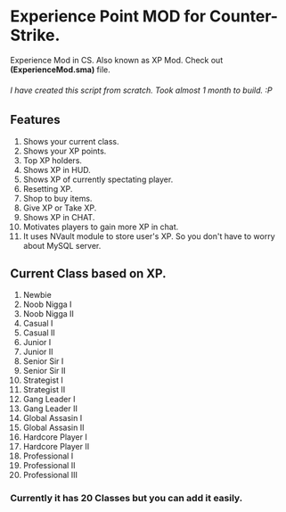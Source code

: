 # Experience Point MOD for Counter-Strike.
Experience Mod in CS. Also known as XP Mod. Check out **(ExperienceMod.sma)** file.

###### I have created this script from scratch. Took almost 1 month to build. :P

## Features

1. Shows your current class.
2. Shows your XP points.
3. Top XP holders.
4. Shows XP in HUD.
5. Shows XP of currently spectating player.
6. Resetting XP.
7. Shop to buy items.
8. Give XP or Take XP.
9. Shows XP in CHAT.
10. Motivates players to gain more XP in chat.
11. It uses NVault module to store user's XP. So you don't have to worry about MySQL server.

## Current Class based on XP.

1. Newbie
2. Noob Nigga I
3. Noob Nigga II
4. Casual I
5. Casual II
6. Junior I
7. Junior II
8. Senior Sir I
9. Senior Sir II
10. Strategist I
11. Strategist II
12. Gang Leader I
13. Gang Leader II
14. Global Assasin I
15. Global Assasin II
16. Hardcore Player I
17. Hardcore Player II
18. Professional I
19. Professional II
20. Professional III

### Currently it has 20 Classes but you can add it easily.



